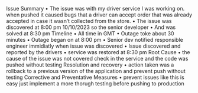 Issue Summary
•	The issue was with my driver service I was working on. when pushed it caused bugs that a driver can accept order that was already accepted in case it wasn’t collected from the store.
•	The issue was discovered at 8:00 pm 10/10/2023 so the senior developer 
•	And was solved at 8:30 pm
Timeline
•	All time in GMT
•	Outage toke about 30 minutes
•	Outage began on at 8:00 pm
•	Senior dev notified responsible engineer immidiatly when issue was discovered
•	Issue discovered and reported by the drivers
•	service was restored at 8:30 pm
Root Cause
•	the cause of the issue was not covered check in the service and the code was pushed without testing
Resolution and recovery
•	action taken was a rollback to a previous version of the application and prevent push without testing
Corrective and Preventative Measures
•	prevent issues like this is easy just implement a more thorugh testing before pushing to production
